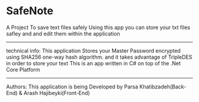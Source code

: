 # SafeNote
A Project To save text files safely 
Using this app you can store your txt files safley and and edit them within the application 
_____________________________________________________________________________________________
technical info:
This application Stores your Master Password encrypted using SHA256 one-way hash algorithm.
and it takes advantage of TripleDES in order to store your text
This is an app written in C# on top of the .Net Core Platform 
_____________________________________________________________________________________________
Authors:
This application is being Developed by Parsa Khatibzadeh(Back-End) & Arash Hajibeyki(Front-End)
